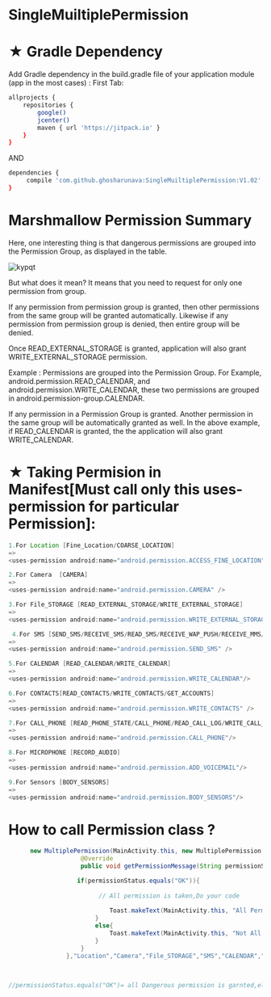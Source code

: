 # SingleMuiltiplePermission


# ★ Gradle Dependency
Add Gradle dependency in the build.gradle file of your application module (app in the most cases) :
First Tab:

```sh
allprojects {
    repositories {
        google()
        jcenter()
        maven { url 'https://jitpack.io' }
    }
}
```

AND

```sh
dependencies {
     compile 'com.github.ghosharunava:SingleMuiltiplePermission:V1.02'
}
```
# Marshmallow Permission Summary

Here, one interesting thing is that dangerous permissions are grouped into the Permission Group, as displayed in the table.

![kypqt](https://user-images.githubusercontent.com/31703258/34355193-847f2b58-ea59-11e7-8134-389b318861c9.png)


But what does it mean? It means that you need to request for only one permission from group.

If any permission from permission group is granted, then other permissions from the same group will be granted automatically. Likewise if any permission from permission group is denied, then entire group will be denied.

Once READ_EXTERNAL_STORAGE is granted, application will also grant WRITE_EXTERNAL_STORAGE permission.

Example : Permissions are grouped into the Permission Group.
For Example, android.permission.READ_CALENDAR, and
android.permission.WRITE_CALENDAR,
these two permissions are grouped in android.permission-group.CALENDAR.

If any permission in a Permission Group is granted. Another permission in the same group will be automatically granted as well. In the above example, if READ_CALENDAR is granted, the the application will also grant WRITE_CALENDAR.



# ★ Taking Permision in Manifest[Must call only this uses-permission for particular Permission]:
 
 ```java
 1.For Location [Fine_Location/COARSE_LOCATION] 
 =>
 <uses-permission android:name="android.permission.ACCESS_FINE_LOCATION"/>

 2.For Camera  [CAMERA]  
 => 
 <uses-permission android:name="android.permission.CAMERA" />
 
 3.For File_STORAGE [READ_EXTERNAL_STORAGE/WRITE_EXTERNAL_STORAGE] 
 => 
 <uses-permission android:name="android.permission.WRITE_EXTERNAL_STORAGE" />

  4.For SMS [SEND_SMS/RECEIVE_SMS/READ_SMS/RECEIVE_WAP_PUSH/RECEIVE_MMS/READ_CELL_BROADCASTS] 
 => 
 <uses-permission android:name="android.permission.SEND_SMS" />
 
 5.For CALENDAR [READ_CALENDAR/WRITE_CALENDAR] 
 =>
 <uses-permission android:name="android.permission.WRITE_CALENDAR"/>
 
 6.For CONTACTS[READ_CONTACTS/WRITE_CONTACTS/GET_ACCOUNTS] 
 => 
 <uses-permission android:name="android.permission.WRITE_CONTACTS" />
 
 7.For CALL_PHONE [READ_PHONE_STATE/CALL_PHONE/READ_CALL_LOG/WRITE_CALL_LOG/ADD_VOICEMAIL/USE_SIP/PROCESS_OUTGOING_CALLS]
 => 
 <uses-permission android:name="android.permission.CALL_PHONE"/>
 
 8.For MICROPHONE [RECORD_AUDIO] 
 => 
 <uses-permission android:name="android.permission.ADD_VOICEMAIL"/>
 
 9.For Sensors [BODY_SENSORS] 
=>
<uses-permission android:name="android.permission.BODY_SENSORS"/>

```
   # How to call Permission class ?

```java
      new MultiplePermission(MainActivity.this, new MultiplePermission.GetPermissionResult() {
                    @Override
                    public void getPermissionMessage(String permissionStatus) {

                   if(permissionStatus.equals("OK")){
                   
                         // All permission is taken,Do your code
                            
                            Toast.makeText(MainActivity.this, "All Permissipon is taken", Toast.LENGTH_SHORT).show();
                        }
                        else{
                            Toast.makeText(MainActivity.this, "Not All Permissipon is taken", Toast.LENGTH_SHORT).show();
                        }
                    }
                },"Location","Camera","File_STORAGE","SMS","CALENDAR","CONTACTS","CALL_PHONE","Record_Audio","Sensors");
                
                

//permissionStatus.equals("OK")= all Dangerous permission is garnted,else all Dangerous permission is not garnted yet
                        
